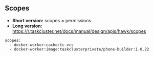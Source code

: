 ## Scopes

* **Short version:** scopes = permissions
* **Long version:** https://r.taskcluster.net/docs/manual/design/apis/hawk/scopes

```
scopes:
  - docker-worker:cache:tc-vcs
  - docker-worker:image:taskclusterprivate/phone-builder:1.0.22
```
